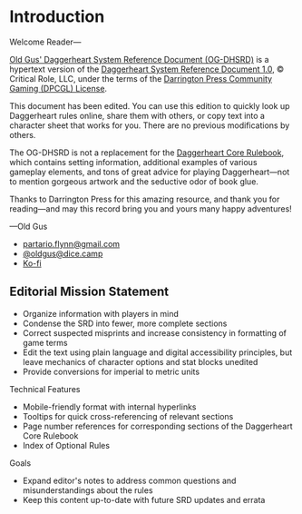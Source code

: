 # Introduction

Welcome Reader—

[Old Gus' Daggerheart System Reference Document (OG-DHSRD)](https://callmepartario.github.io/og-dhsrd/) is a hypertext version of the [Daggerheart System Reference Document 1.0](https://www.daggerheart.com/srd/), © Critical Role, LLC, under the terms of the [Darrington Press Community Gaming (DPCGL) License](http://www.darringtonpress.com/license).

This document has been edited. You can use this edition to quickly look up Daggerheart rules online, share them with others, or copy text into a character sheet that works for you. There are no previous modifications by others.

The OG-DHSRD is not a replacement for the [Daggerheart Core Rulebook](https://www.daggerheart.com/buy/), which contains setting information, additional examples of various gameplay elements, and tons of great advice for playing Daggerheart—not to mention gorgeous artwork and the seductive odor of book glue.

Thanks to Darrington Press for this amazing resource, and thank you for reading—and may this record bring you and yours many happy adventures!

—Old Gus

- partario.flynn@gmail.com
- [@oldgus@dice.camp](https://dice.camp/@oldgus)
- [Ko-fi](https://ko-fi.com/oldgus)

## Editorial Mission Statement
- Organize information with players in mind
- Condense the SRD into fewer, more complete sections
- Correct suspected misprints and increase consistency in formatting of game terms
- Edit the text using plain language and digital accessibility principles, but leave mechanics of character options and stat blocks unedited
- Provide conversions for imperial to metric units

Technical Features

- Mobile-friendly format with internal hyperlinks
- Tooltips for quick cross-referencing of relevant sections
- Page number references for corresponding sections of the Daggerheart Core Rulebook
- Index of Optional Rules

Goals

- Expand editor's notes to address common questions and misunderstandings about the rules
- Keep this content up-to-date with future SRD updates and errata
